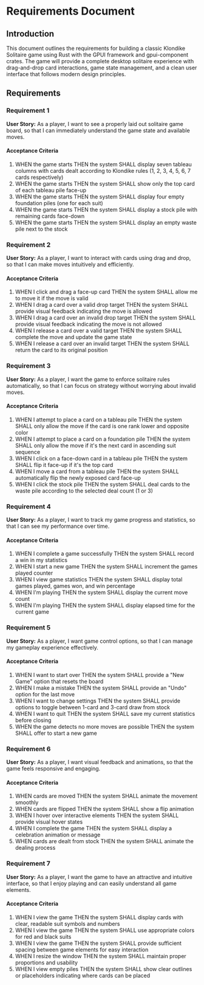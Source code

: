 # Requirements Document

## Introduction

This document outlines the requirements for building a classic Klondike Solitaire game using Rust with the GPUI framework and gpui-component crates. The game will provide a complete desktop solitaire experience with drag-and-drop card interactions, game state management, and a clean user interface that follows modern design principles.

## Requirements

### Requirement 1

**User Story:** As a player, I want to see a properly laid out solitaire game board, so that I can immediately understand the game state and available moves.

#### Acceptance Criteria

1. WHEN the game starts THEN the system SHALL display seven tableau columns with cards dealt according to Klondike rules (1, 2, 3, 4, 5, 6, 7 cards respectively)
2. WHEN the game starts THEN the system SHALL show only the top card of each tableau pile face-up
3. WHEN the game starts THEN the system SHALL display four empty foundation piles (one for each suit)
4. WHEN the game starts THEN the system SHALL display a stock pile with remaining cards face-down
5. WHEN the game starts THEN the system SHALL display an empty waste pile next to the stock

### Requirement 2

**User Story:** As a player, I want to interact with cards using drag and drop, so that I can make moves intuitively and efficiently.

#### Acceptance Criteria

1. WHEN I click and drag a face-up card THEN the system SHALL allow me to move it if the move is valid
2. WHEN I drag a card over a valid drop target THEN the system SHALL provide visual feedback indicating the move is allowed
3. WHEN I drag a card over an invalid drop target THEN the system SHALL provide visual feedback indicating the move is not allowed
4. WHEN I release a card over a valid target THEN the system SHALL complete the move and update the game state
5. WHEN I release a card over an invalid target THEN the system SHALL return the card to its original position

### Requirement 3

**User Story:** As a player, I want the game to enforce solitaire rules automatically, so that I can focus on strategy without worrying about invalid moves.

#### Acceptance Criteria

1. WHEN I attempt to place a card on a tableau pile THEN the system SHALL only allow the move if the card is one rank lower and opposite color
2. WHEN I attempt to place a card on a foundation pile THEN the system SHALL only allow the move if it's the next card in ascending suit sequence
3. WHEN I click on a face-down card in a tableau pile THEN the system SHALL flip it face-up if it's the top card
4. WHEN I move a card from a tableau pile THEN the system SHALL automatically flip the newly exposed card face-up
5. WHEN I click the stock pile THEN the system SHALL deal cards to the waste pile according to the selected deal count (1 or 3)

### Requirement 4

**User Story:** As a player, I want to track my game progress and statistics, so that I can see my performance over time.

#### Acceptance Criteria

1. WHEN I complete a game successfully THEN the system SHALL record a win in my statistics
2. WHEN I start a new game THEN the system SHALL increment the games played counter
3. WHEN I view game statistics THEN the system SHALL display total games played, games won, and win percentage
4. WHEN I'm playing THEN the system SHALL display the current move count
5. WHEN I'm playing THEN the system SHALL display elapsed time for the current game

### Requirement 5

**User Story:** As a player, I want game control options, so that I can manage my gameplay experience effectively.

#### Acceptance Criteria

1. WHEN I want to start over THEN the system SHALL provide a "New Game" option that resets the board
2. WHEN I make a mistake THEN the system SHALL provide an "Undo" option for the last move
3. WHEN I want to change settings THEN the system SHALL provide options to toggle between 1-card and 3-card draw from stock
4. WHEN I want to quit THEN the system SHALL save my current statistics before closing
5. WHEN the game detects no more moves are possible THEN the system SHALL offer to start a new game

### Requirement 6

**User Story:** As a player, I want visual feedback and animations, so that the game feels responsive and engaging.

#### Acceptance Criteria

1. WHEN cards are moved THEN the system SHALL animate the movement smoothly
2. WHEN cards are flipped THEN the system SHALL show a flip animation
3. WHEN I hover over interactive elements THEN the system SHALL provide visual hover states
4. WHEN I complete the game THEN the system SHALL display a celebration animation or message
5. WHEN cards are dealt from stock THEN the system SHALL animate the dealing process

### Requirement 7

**User Story:** As a player, I want the game to have an attractive and intuitive interface, so that I enjoy playing and can easily understand all game elements.

#### Acceptance Criteria

1. WHEN I view the game THEN the system SHALL display cards with clear, readable suit symbols and numbers
2. WHEN I view the game THEN the system SHALL use appropriate colors for red and black suits
3. WHEN I view the game THEN the system SHALL provide sufficient spacing between game elements for easy interaction
4. WHEN I resize the window THEN the system SHALL maintain proper proportions and usability
5. WHEN I view empty piles THEN the system SHALL show clear outlines or placeholders indicating where cards can be placed